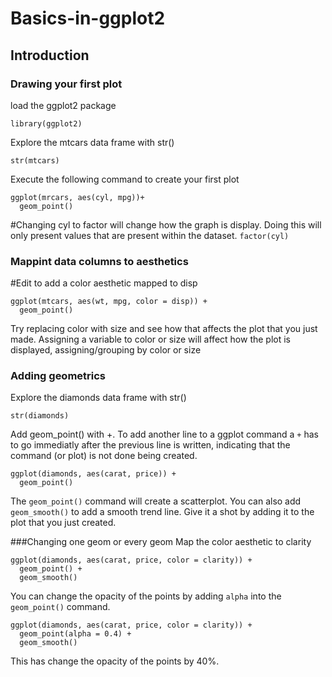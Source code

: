 # Basics-in-ggplot2

## Introduction

### Drawing your first plot
load the ggplot2 package
```
library(ggplot2)
```
Explore the mtcars data frame with str()
```
str(mtcars)
```
Execute the following command to create your first plot
```
ggplot(mrcars, aes(cyl, mpg))+
  geom_point()
```
#Changing cyl to factor will change how the graph is display. Doing this will only present values that are present within the dataset.
```factor(cyl)```
### Mappint data columns to aesthetics

#Edit to add a color aesthetic mapped to disp
```
ggplot(mtcars, aes(wt, mpg, color = disp)) +
  geom_point()
```
Try replacing color with size and see how that affects the plot that you just made. Assigning a variable to color or size will affect how the plot is displayed, assigning/grouping by color or size

### Adding geometrics
Explore the diamonds data frame with str()
```
str(diamonds)
```
Add geom_point() with +. To add another line to a ggplot command a ```+``` has to go immediatly after the previous line is written, indicating that the command (or plot) is not done being created.
```
ggplot(diamonds, aes(carat, price)) +
  geom_point()
```
The ```geom_point()``` command will create a scatterplot. You can also add ```geom_smooth()``` to add a smooth trend line. Give it a shot by adding it to the plot that you just created.

###Changing one geom or every geom
Map the color aesthetic to clarity
```
ggplot(diamonds, aes(carat, price, color = clarity)) +
  geom_point() +
  geom_smooth()
```
You can change the opacity of the points by adding ```alpha``` into the ```geom_point()``` command.
```
ggplot(diamonds, aes(carat, price, color = clarity)) +
  geom_point(alpha = 0.4) +
  geom_smooth()
```
This has change the opacity of the points by 40%.
